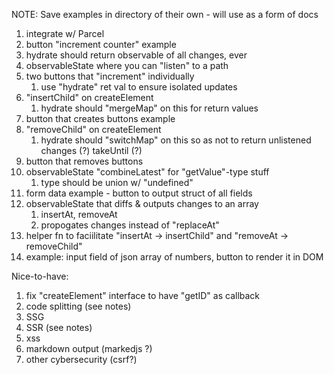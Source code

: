 NOTE: Save examples in directory of their own - will use as a form of docs

1. integrate w/ Parcel
1. button "increment counter" example
1. hydrate should return observable of all changes, ever
1. observableState where you can "listen" to a path
1. two buttons that "increment" individually
   1. use "hydrate" ret val to ensure isolated updates
1. "insertChild" on createElement
   1. hydrate should "mergeMap" on this for return values
1. button that creates buttons example
1. "removeChild" on createElement
   1. hydrate should "switchMap" on this so as not to return unlistened changes (?) takeUntil (?)
1. button that removes buttons
1. observableState "combineLatest" for "getValue"-type stuff
   1. type should be union w/ "undefined"
1. form data example - button to output struct of all fields
1. observableState that diffs & outputs changes to an array
   1. insertAt, removeAt
   1. propogates changes instead of "replaceAt"
1. helper fn to faciilitate "insertAt -> insertChild" and "removeAt -> removeChild"
1. example: input field of json array of numbers, button to render it in DOM

Nice-to-have:

1. fix "createElement" interface to have "getID" as callback
1. code splitting (see notes)
1. SSG
1. SSR (see notes)
1. xss
1. markdown output (markedjs ?)
1. other cybersecurity (csrf?)

